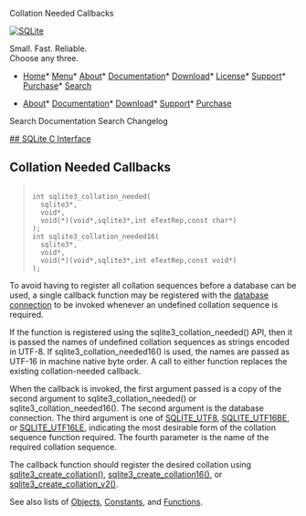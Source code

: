 




Collation Needed Callbacks




[![SQLite](../images/sqlite370_banner.gif)](../index.html)


Small. Fast. Reliable.  
Choose any three.


* [Home](../index.html)* [Menu](javascript:void(0))* [About](../about.html)* [Documentation](../docs.html)* [Download](../download.html)* [License](../copyright.html)* [Support](../support.html)* [Purchase](../prosupport.html)* [Search](javascript:void(0))




* [About](../about.html)* [Documentation](../docs.html)* [Download](../download.html)* [Support](../support.html)* [Purchase](../prosupport.html)






Search Documentation
Search Changelog









[## SQLite C Interface](../c3ref/intro.html)
## Collation Needed Callbacks




> ```
> 
> int sqlite3_collation_needed(
>   sqlite3*,
>   void*,
>   void(*)(void*,sqlite3*,int eTextRep,const char*)
> );
> int sqlite3_collation_needed16(
>   sqlite3*,
>   void*,
>   void(*)(void*,sqlite3*,int eTextRep,const void*)
> );
> 
> ```



To avoid having to register all collation sequences before a database
can be used, a single callback function may be registered with the
[database connection](../c3ref/sqlite3.html) to be invoked whenever an undefined collation
sequence is required.


If the function is registered using the sqlite3\_collation\_needed() API,
then it is passed the names of undefined collation sequences as strings
encoded in UTF\-8\. If sqlite3\_collation\_needed16() is used,
the names are passed as UTF\-16 in machine native byte order.
A call to either function replaces the existing collation\-needed callback.


When the callback is invoked, the first argument passed is a copy
of the second argument to sqlite3\_collation\_needed() or
sqlite3\_collation\_needed16(). The second argument is the database
connection. The third argument is one of [SQLITE\_UTF8](../c3ref/c_any.html), [SQLITE\_UTF16BE](../c3ref/c_any.html),
or [SQLITE\_UTF16LE](../c3ref/c_any.html), indicating the most desirable form of the collation
sequence function required. The fourth parameter is the name of the
required collation sequence.


The callback function should register the desired collation using
[sqlite3\_create\_collation()](../c3ref/create_collation.html), [sqlite3\_create\_collation16()](../c3ref/create_collation.html), or
[sqlite3\_create\_collation\_v2()](../c3ref/create_collation.html).


See also lists of
 [Objects](../c3ref/objlist.html),
 [Constants](../c3ref/constlist.html), and
 [Functions](../c3ref/funclist.html).


